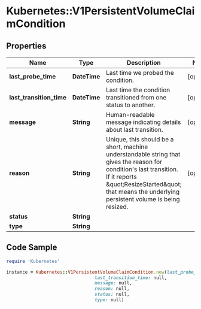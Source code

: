 # Kubernetes::V1PersistentVolumeClaimCondition

## Properties

Name | Type | Description | Notes
------------ | ------------- | ------------- | -------------
**last_probe_time** | **DateTime** | Last time we probed the condition. | [optional] 
**last_transition_time** | **DateTime** | Last time the condition transitioned from one status to another. | [optional] 
**message** | **String** | Human-readable message indicating details about last transition. | [optional] 
**reason** | **String** | Unique, this should be a short, machine understandable string that gives the reason for condition&#39;s last transition. If it reports \&quot;ResizeStarted\&quot; that means the underlying persistent volume is being resized. | [optional] 
**status** | **String** |  | 
**type** | **String** |  | 

## Code Sample

```ruby
require 'Kubernetes'

instance = Kubernetes::V1PersistentVolumeClaimCondition.new(last_probe_time: null,
                                 last_transition_time: null,
                                 message: null,
                                 reason: null,
                                 status: null,
                                 type: null)
```


